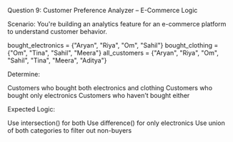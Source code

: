 Question 9: Customer Preference Analyzer – E-Commerce Logic

Scenario:
You're building an analytics feature for an e-commerce platform to understand customer behavior.

bought_electronics = {"Aryan", "Riya", "Om", "Sahil"}
bought_clothing = {"Om", "Tina", "Sahil", "Meera"}
all_customers = {"Aryan", "Riya", "Om", "Sahil", "Tina", "Meera", "Aditya"}

Determine:

Customers who bought both electronics and clothing
Customers who bought only electronics
Customers who haven’t bought either

Expected Logic:

Use intersection() for both
Use difference() for only electronics
Use union of both categories to filter out non-buyers